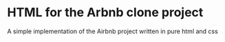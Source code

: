 # HTML for the Arbnb clone project
A simple implementation of the Airbnb project written in pure html and css
